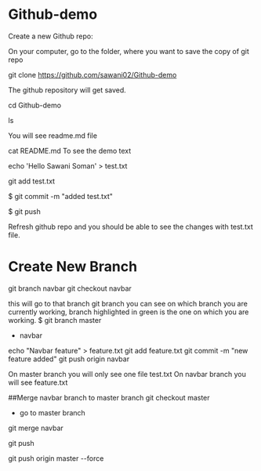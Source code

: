 # Github-demo

Create a new Github repo:

On your computer, go to the folder, where you want to save the copy of git repo

git clone https://github.com/sawani02/Github-demo

The github repository will get saved.

cd Github-demo

ls

You will see readme.md file

cat README.md
To see the demo text

echo 'Hello Sawani Soman' > test.txt

git add test.txt

$ git commit -m "added test.txt"

$ git push


   
  Refresh github repo and you should be able to see the changes with test.txt file.
  
  # Create New Branch
  git branch navbar
  git checkout navbar  
  
  this will go to that branch
  git branch
  you can see on which branch you are currently working, branch highlighted in green is the one on which you are working.
  $ git branch
  master
* navbar


echo "Navbar feature" > feature.txt
git add feature.txt
git commit -m "new feature added"
git push origin navbar

On master branch you will only see one file test.txt
On navbar branch you will see feature.txt

##Merge navbar branch to master branch
git checkout master

- go to master branch

git merge navbar

git push

git push origin master --force






